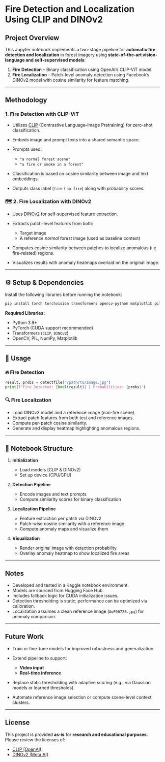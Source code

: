 
#  Fire Detection and Localization Using CLIP and DINOv2

##  Project Overview

This Jupyter notebook implements a two-stage pipeline for **automatic fire detection and localization** in forest imagery using **state-of-the-art vision-language and self-supervised models**:

1. **Fire Detection** – Binary classification using OpenAI’s CLIP-ViT model.
2. **Fire Localization** – Patch-level anomaly detection using Facebook’s DINOv2 model with cosine similarity for feature matching.

---

##  Methodology

###  1. Fire Detection with CLIP-ViT

* Utilizes [CLIP](https://openai.com/research/clip) (Contrastive Language–Image Pretraining) for zero-shot classification.
* Embeds image and prompt texts into a shared semantic space.
* Prompts used:

  * `"a normal forest scene"`
  * `"a fire or smoke in a forest"`
* Classification is based on cosine similarity between image and text embeddings.
* Outputs class label (`fire` / `no fire`) along with probability scores.

### 🗺️ 2. Fire Localization with DINOv2

* Uses [DINOv2](https://github.com/facebookresearch/dinov2) for self-supervised feature extraction.
* Extracts patch-level features from both:

  * Target image
  * A reference *normal* forest image (used as baseline context)
* Computes cosine similarity between patches to localize anomalous (i.e. fire-related) regions.
* Visualizes results with anomaly heatmaps overlaid on the original image.

---

## ⚙️ Setup & Dependencies

Install the following libraries before running the notebook:

```bash
pip install torch torchvision transformers opencv-python matplotlib pillow
```

**Required Libraries:**

* Python 3.8+
* PyTorch (CUDA support recommended)
*  Transformers (`CLIP`, `DINOv2`)
* OpenCV, PIL, NumPy, Matplotlib

---

## 🚀 Usage

### 🔥 Fire Detection

```python
result, probs = detectfile("/path/to/image.jpg")
print(f"Fire Detected: {bool(result)} | Probabilities: {probs}")
```

### 🔍 Fire Localization

* Load DINOv2 model and a reference image (non-fire scene).
* Extract patch features from both test and reference images.
* Compute per-patch cosine similarity.
* Generate and display heatmap highlighting anomalous regions.

---

## 📓 Notebook Structure

1. **Initialization**

   * Load models (CLIP & DINOv2)
   * Set up device (CPU/GPU)
2. **Detection Pipeline**

   * Encode images and text prompts
   * Compute similarity scores for binary classification
3. **Localization Pipeline**

   * Feature extraction per patch via DINOv2
   * Patch-wise cosine similarity with a reference image
   * Compute anomaly maps and visualize them
4. **Visualization**

   * Render original image with detection probability
   * Overlay anomaly heatmap to show localized fire areas

---

##  Notes

* Developed and tested in a Kaggle notebook environment.
* Models are sourced from Hugging Face Hub.
* Includes fallback logic for CUDA initialization issues.
* Detection thresholding is static; performance can be optimized via calibration.
* Localization assumes a clean reference image (`AoF06726.jpg`) for anomaly comparison.

---

##  Future Work

* Train or fine-tune models for improved robustness and generalization.
* Extend pipeline to support:

  * **Video input**
  * **Real-time inference**
* Replace static thresholding with adaptive scoring (e.g., via Gaussian models or learned thresholds).
* Automate reference image selection or compute scene-level context clusters.

---

##  License

This project is provided **as-is** for **research and educational purposes**.
Please review the licenses of:

* [CLIP (OpenAI)](https://github.com/openai/CLIP)
* [DINOv2 (Meta AI)](https://github.com/facebookresearch/dinov2)



